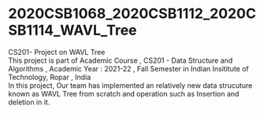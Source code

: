 # 2020CSB1068_2020CSB1112_2020CSB1114_WAVL_Tree
CS201- Project on WAVL Tree <br />
This project is part of Academic Course , CS201 - Data Structure and Algorithms , Academic Year : 2021-22 , Fall Semester in Indian Insititute of Technology, Ropar , India
<br />
In this project, Our team has implemented an relatively new data strucuture known as WAVL Tree from scratch and operation such as Insertion and deletion in it.
